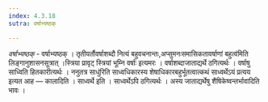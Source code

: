 ```yaml
---
index: 4.3.18
sutra: वर्षाभ्यष्ठक्

---
```

_वर्षाभ्यष्ठक्_ - वर्षाभ्यष्ठक् । तृतीयर्तौवर्षाशब्दौ नित्यं बहुवचनान्तः,अप्सुमनःसमासिकतावर्षाणां बहुत्व॑मिति लिङ्गानुशासनसूत्रात् ।स्त्रिया प्रावृट् स्त्रियां भूम्नि वर्षाः॑ इत्यमरः । वर्षाशब्दाजाताद्यर्थे ठगित्यर्थः । वर्षाषु साध्विति हितकारीत्यर्थः । ननुतत्र साधु॑रिति साध्वधिकारस्य शेषाधिकारबहुर्भूतत्वात्कथं साध्वर्थेऽयं प्रत्यय इत्यत आह — कालादिति । साध्वर्थे इति । साध्वर्थेऽपि ठगित्यर्थः । अस्य जाताद्यर्थेषु शैषिकेष्वन्तर्भावादिति भावः । 